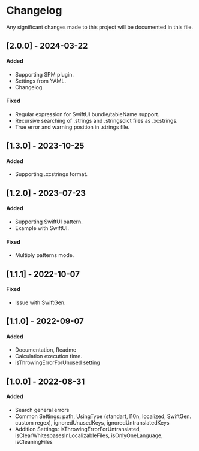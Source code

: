  
# Changelog

Any significant changes made to this project will be documented in this file.

## [2.0.0] - 2024-03-22

#### Added

- Supporting SPM plugin.
- Settings from YAML.
- Changelog.

#### Fixed

- Regular expression for SwiftUI bundle/tableName support.
- Recursive searching of .strings and .stringsdict files as .xcstrings.
- True error and warning position in .strings file.


## [1.3.0] - 2023-10-25

#### Added

- Supporting .xcstrings format.

## [1.2.0] - 2023-07-23

#### Added

- Supporting SwiftUI pattern.
- Example with SwiftUI.

#### Fixed

- Multiply patterns mode.

## [1.1.1] - 2022-10-07

#### Fixed

- Issue with SwiftGen.

## [1.1.0] - 2022-09-07

#### Added

- Documentation, Readme
- Calculation execution time.
- isThrowingErrorForUnused setting

## [1.0.0] - 2022-08-31

#### Added

- Search general errors
- Common Settings: path, UsingType (standart, l10n, localized, SwiftGen. custom regex), ignoredUnusedKeys, ignoredUntranslatedKeys
- Addition Settings: isThrowingErrorForUntranslated, isClearWhitespasesInLocalizableFiles, isOnlyOneLanguage, isCleaningFiles
